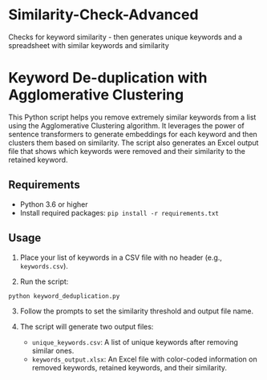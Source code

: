 # Similarity-Check-Advanced
Checks for keyword similarity - then generates unique keywords and a spreadsheet with similar keywords and similarity

# Keyword De-duplication with Agglomerative Clustering

This Python script helps you remove extremely similar keywords from a list using the Agglomerative Clustering algorithm. It leverages the power of sentence transformers to generate embeddings for each keyword and then clusters them based on similarity. The script also generates an Excel output file that shows which keywords were removed and their similarity to the retained keyword.

## Requirements

- Python 3.6 or higher
- Install required packages: `pip install -r requirements.txt`

## Usage

1. Place your list of keywords in a CSV file with no header (e.g., `keywords.csv`).

2. Run the script:

```bash
python keyword_deduplication.py
```

3. Follow the prompts to set the similarity threshold and output file name.

4. The script will generate two output files:
    - `unique_keywords.csv`: A list of unique keywords after removing similar ones.
    - `keywords_output.xlsx`: An Excel file with color-coded information on removed keywords, retained keywords, and their similarity.

